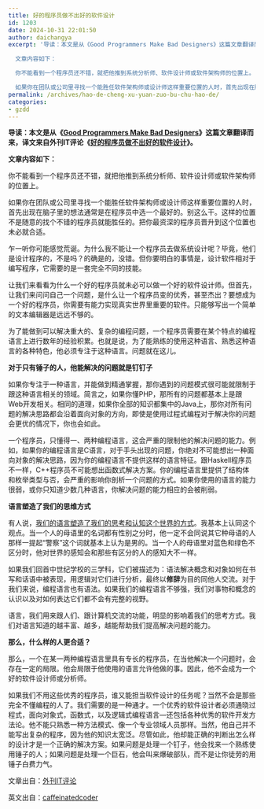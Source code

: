 ```yaml
---
title: 好的程序员做不出好的软件设计
id: 1203
date: 2024-10-31 22:01:50
author: daichangya
excerpt: '导读：本文是从《Good Programmers Make Bad Designers》这篇文章翻译而来，译文来自外刊IT评论《好的程序员做不出好的软件设计》。

  文章内容如下：

  你不能看到一个程序员还不错，就把他推到系统分析师、软件设计师或软件架构师的位置上。

  如果你在团队或公司里寻找一个能胜任软件架构师或设计师这样重要位置的人时，首先出现在脑子里的想法通常是在程序员中选一个最好'
permalink: /archives/hao-de-cheng-xu-yuan-zuo-bu-chu-hao-de/
categories:
- gzdd
---
```




**导读：本文是从《**[**Good Programmers Make Bad Designers**](http://www.caffeinatedcoder.com/guest-post-good-programmers-make-bad-designers/)**》这篇文章翻译而来，译文来自外刊IT评论《**[**好的程序员做不出好的软件设计**](http://www.aqee.net/good-programmers-make-bad-designers/)**》。**


**文章内容如下：**


你不能看到一个程序员还不错，就把他推到系统分析师、软件设计师或软件架构师的位置上。


如果你在团队或公司里寻找一个能胜任软件架构师或设计师这样重要位置的人时，首先出现在脑子里的想法通常是在程序员中选一个最好的。别这么干。这样的位置不是随意的找个不错的程序员就能胜任的。把你最资深的程序员晋升到这个位置也未必就合适。


乍一听你可能感觉荒诞。为什么我不能让一个程序员去做系统设计呢？毕竟，他们是设计程序的，不是吗？的确是的，没错。但你要明白的事情是，设计软件相对于编写程序，它需要的是一套完全不同的技能。


让我们来看看为什么一个好的程序员就未必可以做一个好的软件设计师。但首先，让我们来问问自己一个问题，是什么让一个程序员变的优秀，甚至杰出？要想成为一个好的程序员，你需要有能力实现真实世界里重要的软件。只能够写出一个简单的文本编辑器是远远不够的。


为了能做到可以解决重大的、复杂的编程问题，一个程序员需要在某个特点的编程语言上进行数年的经验积累。也就是说，为了能熟练的使用这种语言、熟悉这种语言的各种特色，他必须专注于这种语言。问题就在这儿。


**对于只有锤子的人，他能解决的问题就是钉钉子**


如果你专注于一种语言，并能做到精通掌握，那你遇到的问题模式很可能就限制于跟这种语言相关的领域。简言之，如果你懂PHP，那所有的问题都基本上是跟Web开发相关。相同的道理，如果你全部的知识都集中的Java上，那你对所有问题的解决思路都会沿着面向对象的方向，即使是使用过程式编程对于解决你的问题会更优的情况下，你也会如此。


一个程序员，只懂得一、两种编程语言，这会严重的限制他的解决问题的能力。例如，如果你的编程语言是C语言，对于手头出现的问题，你绝对不可能想出一种面向对象的解决思路，因为你的编程语言不提供这样的语言特征。跟Haskell程序员不一样，C&#43;&#43;程序员不可能想出函数式解决方案。你的编程语言里提供了结构体和枚举类型与否，会严重的影响你剖析一个问题的方式。如果你使用的语言的能力很弱，或你只知道少数几种语言，你解决问题的能力相应的会被削弱。


**语言塑造了我们的思维方式**


有人说，[我们的语言塑造了我们的思考和认知这个世界的方式](http://www.nytimes.com/2010/08/29/magazine/29language-t.html)。我基本上认同这个观点。当一个人的母语里的名词都有性别之分时，他一定不会同说其它种母语的人那样一提起“警察”这个词就基本上认为是男的。当一个人的母语里对蓝色和绿色不区分时，他对世界的感知会和那些有区分的人的感知大不一样。


如果我们回首中世纪学校的三学科，它们被描述为：语法解决概念和对象如何在书写和话语中被表现，用逻辑对它们进行分析，最终以**修辞**为目的同他人交流。对于我们来说，编程语言也有语法。如果我们的编程语言不够强，我们对事物和概念的认识以及对如何表达它们都不会有完整的视野。


语言，我们用来跟人们、跟计算机交流的功能，明显的影响着我们的思考方式。我们对语言知道的越丰富、越多，越能帮助我们提高解决问题的能力。


**那么，什么样的人更合适？**


那么，一个在某一两种编程语言里具有专长的程序员，在当他解决一个问题时，会存在一定的局限。他会局限于他使用的语言允许他做的事。因此，他不会成为一个好的软件设计师或分析师。


如果我们不用这些优秀的程序员，谁又能担当软件设计的任务呢？当然不会是那些完全不懂编程的人了。我们需要的是一种通才。一个优秀的软件设计者必须通晓过程式，面向对象式，函数式，以及逻辑式编程语言—还包括各种优秀的软件开发方法论。他不能只熟悉一种方法模式、像一个专业领域人员那样。当然，他自己并不能写出复杂的程序，因为他的知识太宽泛。尽管如此，他却能正确的判断出怎么样的设计才是一个正确的解决方案。如果问题是处理一个钉子，他会找来一个熟练使用锤子的人；如果问题是处理一个巨石，他会叫来爆破部队，而不是让你徒劳的用锤子白费力气。


文章出自：[外刊IT评论](http://www.aqee.net/good-programmers-make-bad-designers/)


英文出自：[caffeinatedcoder](http://www.caffeinatedcoder.com/guest-post-good-programmers-make-bad-designers/)
